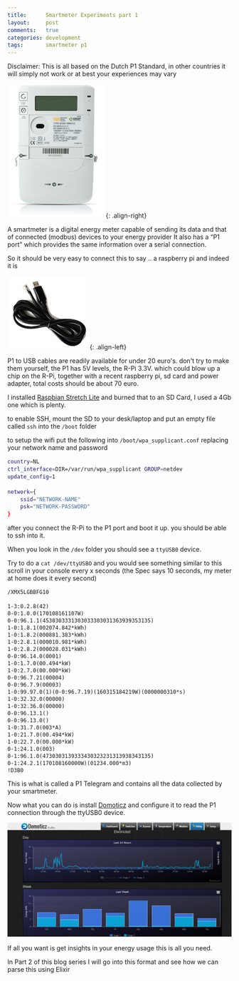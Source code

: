 ```yaml
---
title: 		Smartmeter Experiments part 1
layout: 	post
comments: 	true
categories: development
tags: 		smartmeter p1
---
```


Disclaimer: This is all based on the Dutch P1 Standard, in other countries it will simply not work or at best your experiences may vary

![Smartmeter](/images/smartmeter.png){: .align-right}

A smartmeter is a digital energy meter capable of sending its data and that of connected (modbus) devices to your energy provider  It also has a “P1 port” which provides the same information over a serial connection.

So it should be very easy to connect this to say .. a raspberry pi and indeed it is

![P1-USB](/images/p1_usb.png){: .align-left}

P1 to USB cables are readily available for under 20 euro's. don't try to make them yourself, the P1 has 5V levels, the R-Pi 3.3V.  which could blow up a chip on the R-Pi, together with a recent raspberry pi, sd card and power adapter, total costs should be about 70 euro.



I installed [Raspbian Stretch Lite](https://www.raspberrypi.org/downloads/raspbian/) and burned that to an SD Card, I used a 4Gb one which is plenty.

to enable SSH, mount the SD to your desk/laptop and put an empty file called `ssh` into the `/boot` folder

to setup the wifi put the following into `/boot/wpa_supplicant.conf` replacing your network name and password

``` bash
country=NL
ctrl_interface=DIR=/var/run/wpa_supplicant GROUP=netdev
update_config=1

network={
    ssid="NETWORK-NAME"
    psk="NETWORK-PASSWORD"
}
```

after you connect the R-Pi to the P1 port and boot it up. you should be able to ssh into it. 

When you look in the `/dev` folder you should see a `ttyUSB0` device.

Try to do a `cat /dev/ttyUSBO` and you would see something similar to this scroll in your console every x seconds (the Spec says 10 seconds, my meter at home does it every second)

``` text
/XMX5LGBBFG10
 
1-3:0.2.8(42)
0-0:1.0.0(170108161107W)
0-0:96.1.1(4530303331303033303031363939353135)
1-0:1.8.1(002074.842*kWh)
1-0:1.8.2(000881.383*kWh)
1-0:2.8.1(000010.981*kWh)
1-0:2.8.2(000028.031*kWh)
0-0:96.14.0(0001)
1-0:1.7.0(00.494*kW)
1-0:2.7.0(00.000*kW)
0-0:96.7.21(00004)
0-0:96.7.9(00003)
1-0:99.97.0(1)(0-0:96.7.19)(160315184219W)(0000000310*s)
1-0:32.32.0(00000)
1-0:32.36.0(00000)
0-0:96.13.1()
0-0:96.13.0()
1-0:31.7.0(003*A)
1-0:21.7.0(00.494*kW)
1-0:22.7.0(00.000*kW)
0-1:24.1.0(003)
0-1:96.1.0(4730303139333430323231313938343135)
0-1:24.2.1(170108160000W)(01234.000*m3)
!D3B0
```

This is what is called a P1 Telegram and contains all the data collected by your smartmeter.

Now what you can do is install [Domoticz](http://www.domoticz.com/) and configure it to read the P1 connection through the ttyUSB0 device.

![Domoticz](/images/Domoticz.png)

If all you want is get insights in your energy usage this is all you need.

In Part 2 of this blog series I will go into this format and see how we can parse this using Elixir
